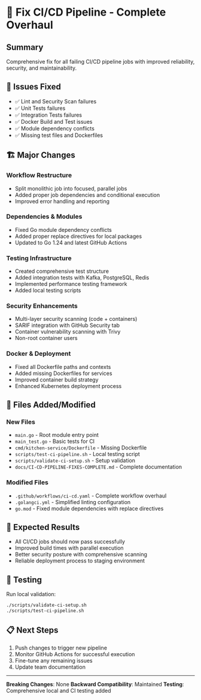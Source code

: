 # 🚀 Fix CI/CD Pipeline - Complete Overhaul

## Summary
Comprehensive fix for all failing CI/CD pipeline jobs with improved reliability, security, and maintainability.

## 🔧 Issues Fixed
- ✅ Lint and Security Scan failures
- ✅ Unit Tests failures  
- ✅ Integration Tests failures
- ✅ Docker Build and Test issues
- ✅ Module dependency conflicts
- ✅ Missing test files and Dockerfiles

## 🏗️ Major Changes

### Workflow Restructure
- Split monolithic job into focused, parallel jobs
- Added proper job dependencies and conditional execution
- Improved error handling and reporting

### Dependencies & Modules
- Fixed Go module dependency conflicts
- Added proper replace directives for local packages
- Updated to Go 1.24 and latest GitHub Actions

### Testing Infrastructure
- Created comprehensive test structure
- Added integration tests with Kafka, PostgreSQL, Redis
- Implemented performance testing framework
- Added local testing scripts

### Security Enhancements
- Multi-layer security scanning (code + containers)
- SARIF integration with GitHub Security tab
- Container vulnerability scanning with Trivy
- Non-root container users

### Docker & Deployment
- Fixed all Dockerfile paths and contexts
- Added missing Dockerfiles for services
- Improved container build strategy
- Enhanced Kubernetes deployment process

## 📁 Files Added/Modified

### New Files
- `main.go` - Root module entry point
- `main_test.go` - Basic tests for CI
- `cmd/kitchen-service/Dockerfile` - Missing Dockerfile
- `scripts/test-ci-pipeline.sh` - Local testing script
- `scripts/validate-ci-setup.sh` - Setup validation
- `docs/CI-CD-PIPELINE-FIXES-COMPLETE.md` - Complete documentation

### Modified Files
- `.github/workflows/ci-cd.yaml` - Complete workflow overhaul
- `.golangci.yml` - Simplified linting configuration
- `go.mod` - Fixed module dependencies with replace directives

## 🎯 Expected Results
- All CI/CD jobs should now pass successfully
- Improved build times with parallel execution
- Better security posture with comprehensive scanning
- Reliable deployment process to staging environment

## 🧪 Testing
Run local validation:
```bash
./scripts/validate-ci-setup.sh
./scripts/test-ci-pipeline.sh
```

## 📋 Next Steps
1. Push changes to trigger new pipeline
2. Monitor GitHub Actions for successful execution
3. Fine-tune any remaining issues
4. Update team documentation

---
**Breaking Changes**: None
**Backward Compatibility**: Maintained
**Testing**: Comprehensive local and CI testing added
